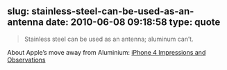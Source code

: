slug: stainless-steel-can-be-used-as-an-antenna
date: 2010-06-08 09:18:58
type: quote
---

> Stainless steel can be used as an antenna; aluminum can’t.

About Apple’s move away from Aluminium: [iPhone 4 Impressions and Observations](http://daringfireball.net/2010/06/iphone_4)
